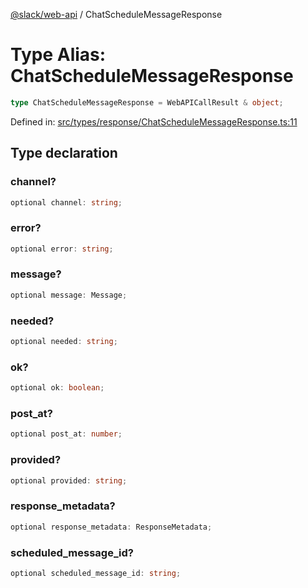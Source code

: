 [@slack/web-api](../index.md) / ChatScheduleMessageResponse

# Type Alias: ChatScheduleMessageResponse

```ts
type ChatScheduleMessageResponse = WebAPICallResult & object;
```

Defined in: [src/types/response/ChatScheduleMessageResponse.ts:11](https://github.com/slackapi/node-slack-sdk/blob/main/packages/web-api/src/types/response/ChatScheduleMessageResponse.ts#L11)

## Type declaration

### channel?

```ts
optional channel: string;
```

### error?

```ts
optional error: string;
```

### message?

```ts
optional message: Message;
```

### needed?

```ts
optional needed: string;
```

### ok?

```ts
optional ok: boolean;
```

### post\_at?

```ts
optional post_at: number;
```

### provided?

```ts
optional provided: string;
```

### response\_metadata?

```ts
optional response_metadata: ResponseMetadata;
```

### scheduled\_message\_id?

```ts
optional scheduled_message_id: string;
```
